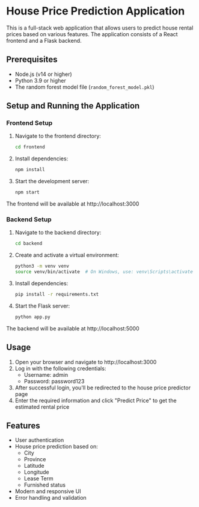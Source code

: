 # House Price Prediction Application

This is a full-stack web application that allows users to predict house rental prices based on various features. The application consists of a React frontend and a Flask backend.

## Prerequisites

- Node.js (v14 or higher)
- Python 3.9 or higher
- The random forest model file (`random_forest_model.pkl`)

## Setup and Running the Application

### Frontend Setup

1. Navigate to the frontend directory:
   ```bash
   cd frontend
   ```

2. Install dependencies:
   ```bash
   npm install
   ```

3. Start the development server:
   ```bash
   npm start
   ```

The frontend will be available at http://localhost:3000

### Backend Setup

1. Navigate to the backend directory:
   ```bash
   cd backend
   ```

2. Create and activate a virtual environment:
   ```bash
   python3 -m venv venv
   source venv/bin/activate  # On Windows, use: venv\Scripts\activate
   ```

3. Install dependencies:
   ```bash
   pip install -r requirements.txt
   ```

4. Start the Flask server:
   ```bash
   python app.py
   ```

The backend will be available at http://localhost:5000

## Usage

1. Open your browser and navigate to http://localhost:3000
2. Log in with the following credentials:
   - Username: admin
   - Password: password123
3. After successful login, you'll be redirected to the house price predictor page
4. Enter the required information and click "Predict Price" to get the estimated rental price

## Features

- User authentication
- House price prediction based on:
  - City
  - Province
  - Latitude
  - Longitude
  - Lease Term
  - Furnished status
- Modern and responsive UI
- Error handling and validation